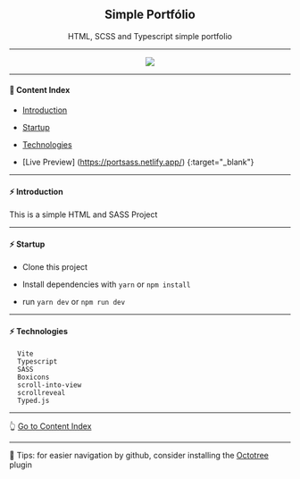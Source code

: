 <h2 align="center">Simple Portfólio</h2>
<p align="center">HTML, SCSS and Typescript simple portfolio</p>

---

<p align="center">
  <img src="https://github.com/lipex360x/portsass/blob/main/assets/live.gif" />
</p>

---

#### :bookmark_tabs: Content Index

- [Introduction](#zap-introduction)

- [Startup](#zap-startup)

- [Technologies](#zap-technologies)

- [Live Preview] (https://portsass.netlify.app/) {:target="_blank"}

---

#### :zap: Introduction

This is a simple HTML and SASS Project

---

#### :zap: Startup

- Clone this project

- Install dependencies with `yarn` or `npm install`

- run `yarn dev` or `npm run dev`

---


#### :zap: Technologies

```
  Vite
  Typescript
  SASS
  Boxicons
  scroll-into-view
  scrollreveal
  Typed.js
```

---

:point_up_2: [Go to Content Index](#bookmark_tabs-content-index)

---

:pushpin: Tips: for easier navigation by github, consider installing the [Octotree](https://chrome.google.com/webstore/detail/octotree-github-code-tree/bkhaagjahfmjljalopjnoealnfndnagc) plugin
